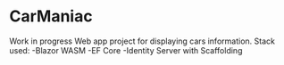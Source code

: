 # CarManiac
Work in progress
Web app project for displaying cars information.
Stack used:
-Blazor WASM
-EF Core
-Identity Server with Scaffolding
